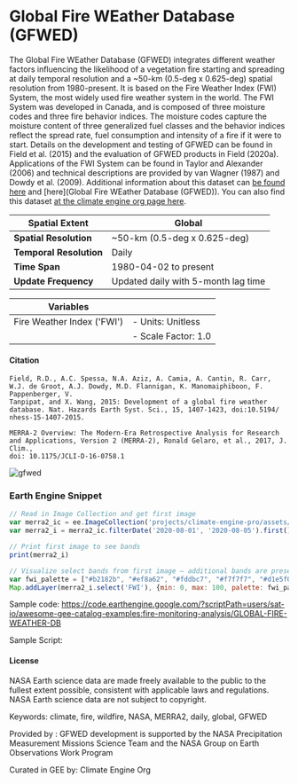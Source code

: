 # Global Fire WEather Database (GFWED)

The Global Fire WEather Database (GFWED) integrates different weather factors influencing the likelihood of a vegetation fire starting and spreading at daily temporal resolution and a ~50-km (0.5-deg x 0.625-deg) spatial resolution from 1980-present. It is based on the Fire Weather Index (FWI) System, the most widely used fire weather system in the world. The FWI System was developed in Canada, and is composed of three moisture codes and three fire behavior indices. The moisture codes capture the moisture content of three generalized fuel classes and the behavior indices reflect the spread rate, fuel consumption and intensity of a fire if it were to start. Details on the development and testing of GFWED can be found in Field et al. (2015) and the evaluation of GFWED products in Field (2020a). Applications of the FWI System can be found in Taylor and Alexander (2006) and technical descriptions are provided by van Wagner (1987) and Dowdy et al. (2009). Additional information about this dataset can [be found here](https://gmao.gsfc.nasa.gov/reanalysis/MERRA-2/) and [here](Global Fire WEather Database (GFWED)). You can also find this dataset [at the climate engine org page here](https://support.climateengine.org/article/71-merra2-fwi).

<center>

| **Spatial Extent**               | Global                                              |
|----------------------------------|-----------------------------------------------------|
| **Spatial Resolution**           | ~50-km (0.5-deg x 0.625-deg)                        |
| **Temporal Resolution**          | Daily                                               |
| **Time Span**                    | 1980-04-02 to present                               |
| **Update Frequency**             | Updated daily with 5-month lag time                 |

| **Variables**                    |                                                     |
|----------------------------------|-----------------------------------------------------|
| Fire Weather Index ('FWI')       | - Units: Unitless                                   |
|                                  | - Scale Factor: 1.0                                 |

</center>

#### Citation

```
Field, R.D., A.C. Spessa, N.A. Aziz, A. Camia, A. Cantin, R. Carr, W.J. de Groot, A.J. Dowdy, M.D. Flannigan, K. Manomaiphiboon, F. Pappenberger, V.
Tanpipat, and X. Wang, 2015: Development of a global fire weather database. Nat. Hazards Earth Syst. Sci., 15, 1407-1423, doi:10.5194/
nhess-15-1407-2015.

MERRA-2 Overview: The Modern-Era Retrospective Analysis for Research and Applications, Version 2 (MERRA-2), Ronald Gelaro, et al., 2017, J. Clim.,
doi: 10.1175/JCLI-D-16-0758.1
```

![gfwed](https://github.com/samapriya/awesome-gee-community-datasets/assets/6677629/bb51e157-d453-4dd7-b63e-90f18bca3f47)

### Earth Engine Snippet

```js
// Read in Image Collection and get first image
var merra2_ic = ee.ImageCollection('projects/climate-engine-pro/assets/ce-merra2_fwi-daily')
var merra2_i = merra2_ic.filterDate('2020-08-01', '2020-08-05').first()

// Print first image to see bands
print(merra2_i)

// Visualize select bands from first image — additional bands are present in the Image Collection
var fwi_palette = ["#b2182b", "#ef8a62", "#fddbc7", "#f7f7f7", "#d1e5f0", "#67a9cf", "#2166ac"].reverse()
Map.addLayer(merra2_i.select('FWI'), {min: 0, max: 100, palette: fwi_palette}, 'FWI')
```

Sample code: https://code.earthengine.google.com/?scriptPath=users/sat-io/awesome-gee-catalog-examples:fire-monitoring-analysis/GLOBAL-FIRE-WEATHER-DB

Sample Script:

#### License
NASA Earth science data are made freely available to the public to the fullest extent possible, consistent with applicable laws and regulations. NASA Earth science data are not subject to copyright.

Keywords: climate, fire, wildfire, NASA, MERRA2, daily, global, GFWED

Provided by : GFWED development is supported by the NASA Precipitation Measurement Missions Science Team and the NASA Group on Earth Observations Work Program

Curated in GEE by: Climate Engine Org



